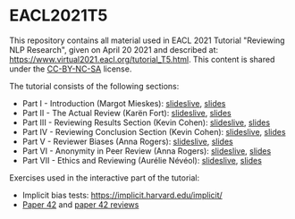 # EACL2021T5

This repository contains all material used in EACL 2021 Tutorial "Reviewing NLP Research", given on April 20 2021 and described at: https://www.virtual2021.eacl.org/tutorial_T5.html. This content is shared under the [CC-BY-NC-SA](https://creativecommons.org/licenses/by-nc-sa/2.0/) license.

The tutorial consists of the following sections:

 * Part I - Introduction (Margot Mieskes): [slideslive](https://slideslive.com/38955743), [slides](./EACL_2021_pt1_intro.pdf)
 * Part II - The Actual Review (Karën Fort): [slideslive](https://slideslive.com/38955744), [slides](./EACL_2021_pt2_theActualReview.pdf)
 * Part III - Reviewing Results Section (Kevin Cohen): [slideslive](https://slideslive.com/38955745), [slides](./EACL_2021_pt3_resultsSection.pdf)
 * Part IV - Reviewing Conclusion Section (Kevin Cohen): [slideslive](https://slideslive.com/38955752/), [slides](./EACL_2021_pt4_conclusionSection.pdf)
 * Part V - Reviewer Biases (Anna Rogers): [slideslive](https://slideslive.com/38955745), [slides](./EACL_2021_pt5_biases.pdf)
 * Part VI - Anonymity in Peer Review (Anna Rogers): [slideslive](https://slideslive.com/38955746), [slides](./EACL_2021_pt6_anonymity.pdf)
 * Part VII - Ethics and Reviewing (Aurélie Névéol): [slideslive](https://slideslive.com/38955747), [slides](./EACL_2021_pt7_ethics.pdf)

Exercises used in the interactive part of the tutorial:

- Implicit bias tests: https://implicit.harvard.edu/implicit/
- [Paper 42](./EACL_2021_Paper42.pdf) and [paper 42 reviews](./EACL_2021_Paper42_ReviewersReports.pdf)
